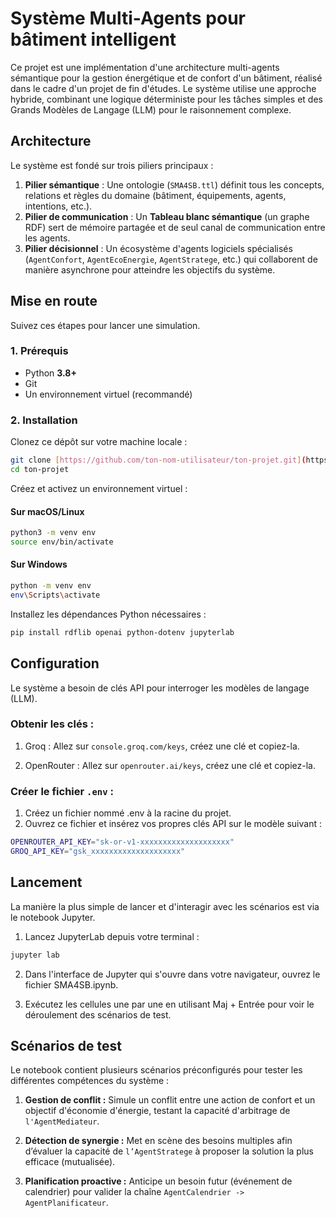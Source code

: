 # Système Multi-Agents pour bâtiment intelligent

Ce projet est une implémentation d'une architecture multi-agents sémantique pour la gestion énergétique et de confort d'un bâtiment, réalisé dans le cadre d'un projet de fin d'études. Le système utilise une approche hybride, combinant une logique déterministe pour les tâches simples et des Grands Modèles de Langage (LLM) pour le raisonnement complexe.

## Architecture

Le système est fondé sur trois piliers principaux :
1.  **Pilier sémantique** : Une ontologie (`SMA4SB.ttl`) définit tous les concepts, relations et règles du domaine (bâtiment, équipements, agents, intentions, etc.).
2.  **Pilier de communication** : Un **Tableau blanc sémantique** (un graphe RDF) sert de mémoire partagée et de seul canal de communication entre les agents.
3.  **Pilier décisionnel** : Un écosystème d'agents logiciels spécialisés (`AgentConfort`, `AgentEcoEnergie`, `AgentStratege`, etc.) qui collaborent de manière asynchrone pour atteindre les objectifs du système.

## Mise en route

Suivez ces étapes pour lancer une simulation.

### 1. Prérequis

* Python **3.8+**
* Git 
* Un environnement virtuel (recommandé)

### 2. Installation

Clonez ce dépôt sur votre machine locale :
```bash
git clone [https://github.com/ton-nom-utilisateur/ton-projet.git](https://github.com/ton-nom-utilisateur/ton-projet.git)
cd ton-projet
```
Créez et activez un environnement virtuel :
#### Sur macOS/Linux
```bash
python3 -m venv env
source env/bin/activate
```
#### Sur Windows
```bash
python -m venv env
env\Scripts\activate
```
Installez les dépendances Python nécessaires :
```bash
pip install rdflib openai python-dotenv jupyterlab
```
## Configuration
Le système a besoin de clés API pour interroger les modèles de langage (LLM).

### Obtenir les clés :

   1. Groq : Allez sur `console.groq.com/keys`, créez une clé et copiez-la.

   2. OpenRouter : Allez sur `openrouter.ai/keys`, créez une clé et copiez-la.
### Créer le fichier `.env` :

1. Créez un fichier nommé .env à la racine du projet.
2. Ouvrez ce fichier et insérez vos propres clés API sur le modèle suivant :
```bash
OPENROUTER_API_KEY="sk-or-v1-xxxxxxxxxxxxxxxxxxxx"
GROQ_API_KEY="gsk_xxxxxxxxxxxxxxxxxxxx"
```
## Lancement
La manière la plus simple de lancer et d'interagir avec les scénarios est via le notebook Jupyter.

1. Lancez JupyterLab depuis votre terminal :
```bash
jupyter lab
```
2. Dans l'interface de Jupyter qui s'ouvre dans votre navigateur, ouvrez le fichier SMA4SB.ipynb.

3. Exécutez les cellules une par une en utilisant Maj + Entrée pour voir le déroulement des scénarios de test.

## Scénarios de test
Le notebook contient plusieurs scénarios préconfigurés pour tester les différentes compétences du système :

1.  **Gestion de conflit :**  Simule un conflit entre une action de confort et un objectif d'économie d'énergie, testant la capacité d'arbitrage de `l'AgentMediateur`.

2.  **Détection de synergie :** Met en scène des besoins multiples afin d’évaluer la capacité de `l’AgentStratege` à proposer la solution la plus efficace (mutualisée).

3.  **Planification proactive :** Anticipe un besoin futur (événement de calendrier) pour valider la chaîne `AgentCalendrier -> AgentPlanificateur`.
